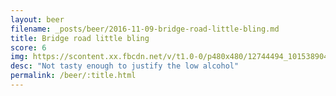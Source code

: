 ```yaml
---
layout: beer
filename: _posts/beer/2016-11-09-bridge-road-little-bling.md
title: Bridge road little bling
score: 6
img: https://scontent.xx.fbcdn.net/v/t1.0-0/p480x480/12744494_10153890418973745_1506888197203194129_n.jpg?oh=14d161e81c3bfb7120c3a8c6957e16fc&oe=591F5C52
desc: "Not tasty enough to justify the low alcohol"
permalink: /beer/:title.html
---
```

